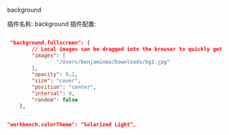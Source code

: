background



插件名称: background
插件配置: 


```json

 "background.fullscreen": {
		// Local images can be dragged into the browser to quickly get the file protocol address from the address bar
		"images": [
				"/Users/benjaminma/Downloads/bg1.jpg"
		],
		"opacity": 0.2,
		"size": "cover",
		"position": "center",
		"interval": 0,
		"random": false
	},


```





```json

"workbench.colorTheme": "Solarized Light",

```